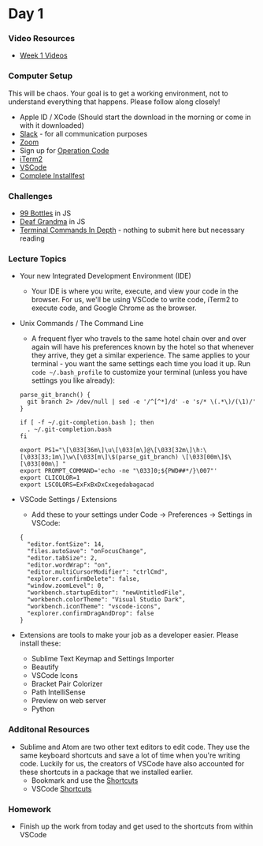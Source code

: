 Day 1
====================
### Video Resources
- [Week 1 Videos](https://www.youtube.com/playlist?list=PLu0CiQ7bzwEQbhg6rzm8h41r4c08KNij0)

### Computer Setup
This will be chaos. Your goal is to get a working environment, not to understand everything that happens. Please follow along closely!
* Apple ID / XCode (Should start the download in the morning or come in with it downloaded)
* [Slack](https://slack.com/downloads/osx) - for all communication purposes
* [Zoom](https://zoom.us/download)
* Sign up for [Operation Code](https://operationcode.org/join)
* [iTerm2](http://www.iterm2.com/)
* [VSCode](https://code.visualstudio.com/download)
* [Complete Installfest](https://gist.github.com/JYoung217/5a4bfdfecac5aa864075cfa68250bf5c)

### Challenges
* [99 Bottles](https://github.com/indiaplatoon/99-Bottles) in JS
* [Deaf Grandma](https://github.com/indiaplatoon/Deaf-Grandma) in JS
* [Terminal Commands In Depth](https://github.com/indiaplatoon/Command-Line) - nothing to submit here but necessary reading

### Lecture Topics
* Your new Integrated Development Environment (IDE)
  * Your IDE is where you write, execute, and view your code in the browser. For us, we'll be using VSCode to write code, iTerm2 to execute code, and Google Chrome as the browser.
* Unix Commands / The Command Line
  * A frequent flyer who travels to the same hotel chain over and over again will have his preferences known by the hotel so that whenever they arrive, they get a similar experience. The same applies to your terminal - you want the same settings each time you load it up. Run `code ~/.bash_profile` to customize your terminal (unless you have settings you like already):
  ```
  parse_git_branch() {
    git branch 2> /dev/null | sed -e '/^[^*]/d' -e 's/* \(.*\)/(\1)/'
  }

  if [ -f ~/.git-completion.bash ]; then
    . ~/.git-completion.bash
  fi

  export PS1="\[\033[36m\]\u\[\033[m\]@\[\033[32m\]\h:\[\033[33;1m\]\w\[\033[m\]\$(parse_git_branch) \[\033[00m\]$\[\033[00m\] "
  export PROMPT_COMMAND='echo -ne "\033]0;${PWD##*/}\007"'
  export CLICOLOR=1
  export LSCOLORS=ExFxBxDxCxegedabagacad
  ```

* VSCode Settings / Extensions
  * Add these to your settings under Code -> Preferences -> Settings in VSCode:
  ```
  {
    "editor.fontSize": 14,
    "files.autoSave": "onFocusChange",
    "editor.tabSize": 2,
    "editor.wordWrap": "on",
    "editor.multiCursorModifier": "ctrlCmd",
    "explorer.confirmDelete": false,
    "window.zoomLevel": 0,
    "workbench.startupEditor": "newUntitledFile",
    "workbench.colorTheme": "Visual Studio Dark",
    "workbench.iconTheme": "vscode-icons",
    "explorer.confirmDragAndDrop": false
  }
  ```
* Extensions are tools to make your job as a developer easier. Please install these:
  * Sublime Text Keymap and Settings Importer
  * Beautify
  * VSCode Icons
  * Bracket Pair Colorizer
  * Path IntelliSense
  * Preview on web server
  * Python


### Additonal Resources
* Sublime and Atom are two other text editors to edit code. They use the same keyboard shortcuts and save a lot of time when you're writing code. Luckily for us, the creators of VSCode have also accounted for these shortcuts in a package that we installed earlier.
  * Bookmark and use the [Shortcuts](http://docs.sublimetext.info/en/latest/reference/keyboard_shortcuts_osx.html)
  * VSCode [Shortcuts](https://code.visualstudio.com/shortcuts/keyboard-shortcuts-macos.pdf)

### Homework
* Finish up the work from today and get used to the shortcuts from within VSCode
